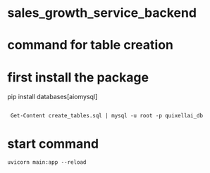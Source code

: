 # sales_growth_service_backend

# command for table creation
# first install the package

pip install databases[aiomysql]


```

 Get-Content create_tables.sql | mysql -u root -p quixellai_db

 ```

 # start command


```
uvicorn main:app --reload

```